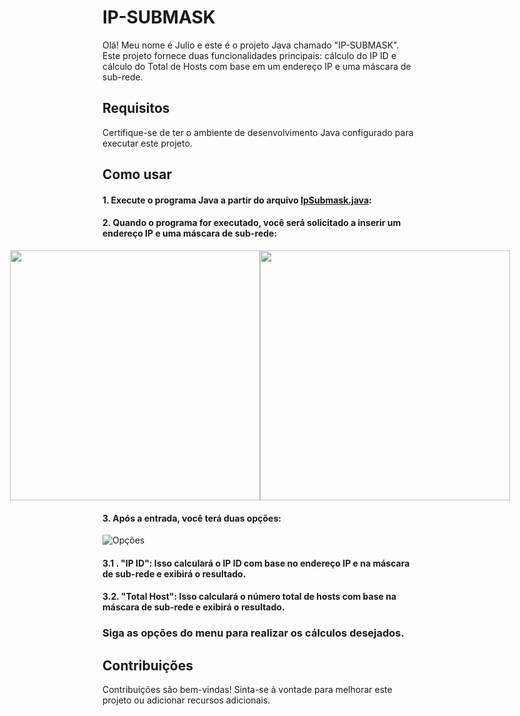 # IP-SUBMASK

Olá! Meu nome é Julio e este é o projeto Java chamado "IP-SUBMASK". Este projeto fornece duas funcionalidades principais: cálculo do IP ID e cálculo do Total de Hosts com base em um endereço IP e uma máscara de sub-rede.

## Requisitos

Certifique-se de ter o ambiente de desenvolvimento Java configurado para executar este projeto.

## Como usar

#### 1. Execute o programa Java a partir do arquivo [IpSubmask.java](https://github.com/JulionBR/ip-submask/blob/main/src/com/jnb/IpSubmask.java):

#### 2. Quando o programa for executado, você será solicitado a inserir um endereço IP e uma máscara de sub-rede: 
<div style="display: flex; justify-content: center;">
    <img src="https://github.com/JulionBR/ip-submask/assets/88972643/2c0f5517-6051-4e2b-ae73-3f8bcac56731" width="400px" />
    <img src="https://github.com/JulionBR/ip-submask/assets/88972643/96c33ec7-e61e-40f1-9d0e-c864ce96e447" width="400px" />
</div>

#### 3. Após a entrada, você terá duas opções:
![Opções](https://github.com/JulionBR/ip-submask/assets/88972643/7de228fd-164e-4307-abfe-34f455a248af)

#### 3.1 . "IP ID": Isso calculará o IP ID com base no endereço IP e na máscara de sub-rede e exibirá o resultado.

#### 3.2. "Total Host": Isso calculará o número total de hosts com base na máscara de sub-rede e exibirá o resultado.

### Siga as opções do menu para realizar os cálculos desejados.

## Contribuições

Contribuições são bem-vindas! Sinta-se à vontade para melhorar este projeto ou adicionar recursos adicionais.

